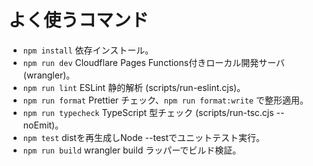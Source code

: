 # よく使うコマンド
- `npm install` 依存インストール。
- `npm run dev` Cloudflare Pages Functions付きローカル開発サーバ (wrangler)。
- `npm run lint` ESLint 静的解析 (scripts/run-eslint.cjs)。
- `npm run format` Prettier チェック、`npm run format:write` で整形適用。
- `npm run typecheck` TypeScript 型チェック (scripts/run-tsc.cjs --noEmit)。
- `npm test` distを再生成しNode --testでユニットテスト実行。
- `npm run build` wrangler build ラッパーでビルド検証。